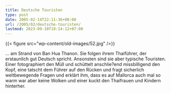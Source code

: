 ```yaml
---
title: Deutsche Touristen
type: post
date: 2005-02-14T22:11:36+00:00
url: /2005/02/deutsche-touristen/
lastmod: 2023-09-10T19:14:12+07:00
---
```

{{< figure src="wp-content/old-images/52.jpg" />}}

... am Strand von Ban Hua Thanon. Sie folgen ihrem Thaiführer, der erstaunlich gut Deutsch spricht. Ansonsten sind sie aber typische Touristen. Einer fotographiert den Müll und schüttelt anschlie?end missbilligend den Kopf, eine tatscht dem Führer auf den Rücken und fragt sicherlich weltbewegende Fragen und erklärt ihm, dass es auf Mallorca auch mal so warm war aber keine Wolken und einer kuckt den Thaifrauen und Kindern hinterher.
